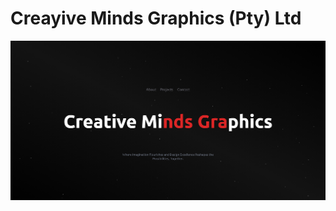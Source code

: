 <h1>Creayive Minds Graphics (Pty) Ltd</h1>

<img src="https://github.com/Ubaton/creativemgportfolio/blob/master/src/assets/images/The%20Project%20Portfolio.png" alt=""/>
